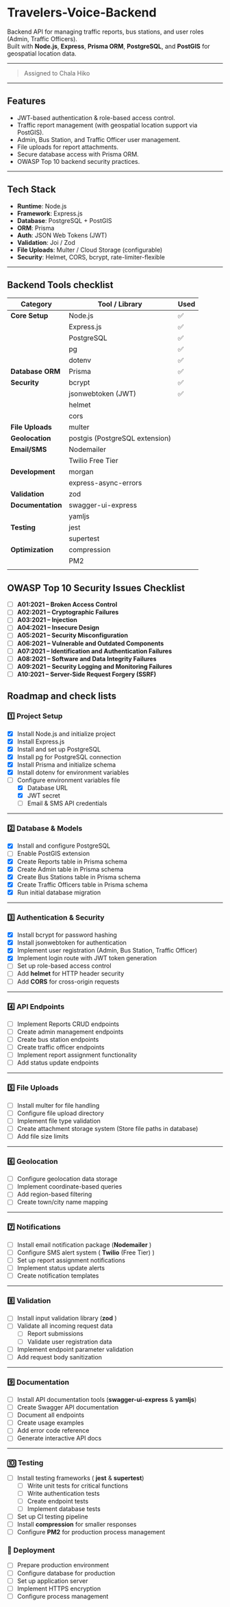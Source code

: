 # Travelers-Voice-Backend

Backend API for managing traffic reports, bus stations, and user roles (Admin, Traffic Officers).  
Built with **Node.js**, **Express**, **Prisma ORM**, **PostgreSQL**, and **PostGIS** for geospatial location data.

---

> Assigned to Chala Hiko

---

## Features

- JWT-based authentication & role-based access control.
- Traffic report management (with geospatial location support via PostGIS).
- Admin, Bus Station, and Traffic Officer user management.
- File uploads for report attachments.
- Secure database access with Prisma ORM.
- OWASP Top 10 backend security practices.

---

## Tech Stack

- **Runtime**: Node.js
- **Framework**: Express.js
- **Database**: PostgreSQL + PostGIS
- **ORM**: Prisma
- **Auth**: JSON Web Tokens (JWT)
- **Validation**: Joi / Zod
- **File Uploads**: Multer / Cloud Storage (configurable)
- **Security**: Helmet, CORS, bcrypt, rate-limiter-flexible

---

## Backend Tools checklist

| Category          | Tool / Library                 | Used |
| ----------------- | ------------------------------ | ---- |
| **Core Setup**    | Node.js                        | ✅   |
|                   | Express.js                     | ✅   |
|                   | PostgreSQL                     | ✅   |
|                   | pg                             | ✅   |
|                   | dotenv                         | ✅   |
| **Database ORM**  | Prisma                         | ✅   |
| **Security**      | bcrypt                         | ✅   |
|                   | jsonwebtoken (JWT)             | ✅   |
|                   | helmet                         |      |
|                   | cors                           |      |
| **File Uploads**  | multer                         |      |
| **Geolocation**   | postgis (PostgreSQL extension) |      |
| **Email/SMS**     | Nodemailer                     |      |
|                   | Twilio Free Tier               |      |
| **Development**   | morgan                         |      |
|                   | express-async-errors           |      |
| **Validation**    | zod                            |      |
| **Documentation** | swagger-ui-express             |      |
|                   | yamljs                         |      |
| **Testing**       | jest                           |      |
|                   | supertest                      |      |
| **Optimization**  | compression                    |      |
|                   | PM2                            |      |
|                   |                                |      |

## OWASP Top 10 Security Issues Checklist

- [ ] **A01:2021 – Broken Access Control**
- [ ] **A02:2021 – Cryptographic Failures**
- [ ] **A03:2021 – Injection**
- [ ] **A04:2021 – Insecure Design**
- [ ] **A05:2021 – Security Misconfiguration**
- [ ] **A06:2021 – Vulnerable and Outdated Components**
- [ ] **A07:2021 – Identification and Authentication Failures**
- [ ] **A08:2021 – Software and Data Integrity Failures**
- [ ] **A09:2021 – Security Logging and Monitoring Failures**
- [ ] **A10:2021 – Server-Side Request Forgery (SSRF)**

## Roadmap and check lists

### **1️⃣ Project Setup**

- [x] Install Node.js and initialize project
- [x] Install Express.js
- [x] Install and set up PostgreSQL
- [x] Install pg for PostgreSQL connection
- [x] Install Prisma and initialize schema
- [x] Install dotenv for environment variables
- [ ] Configure environment variables file
  - [x] Database URL
  - [x] JWT secret
  - [ ] Email & SMS API credentials

---

### **2️⃣ Database & Models**

- [x] Install and configure PostgreSQL
- [ ] Enable PostGIS extension
- [x] Create Reports table in Prisma schema
- [x] Create Admin table in Prisma schema
- [x] Create Bus Stations table in Prisma schema
- [x] Create Traffic Officers table in Prisma schema
- [x] Run initial database migration

---

### **3️⃣ Authentication & Security**

- [x] Install bcrypt for password hashing
- [x] Install jsonwebtoken for authentication
- [x] Implement user registration (Admin, Bus Station, Traffic Officer)
- [x] Implement login route with JWT token generation
- [ ] Set up role-based access control
- [ ] Add **helmet** for HTTP header security
- [ ] Add **CORS** for cross-origin requests

---

### **4️⃣ API Endpoints**

- [ ] Implement Reports CRUD endpoints
- [ ] Create admin management endpoints
- [ ] Create bus station endpoints
- [ ] Create traffic officer endpoints
- [ ] Implement report assignment functionality
- [ ] Add status update endpoints

---

### **5️⃣ File Uploads**

- [ ] Install multer for file handling
- [ ] Configure file upload directory
- [ ] Implement file type validation
- [ ] Create attachment storage system (Store file paths in database)
- [ ] Add file size limits

---

### **6️⃣ Geolocation**

- [ ] Configure geolocation data storage
- [ ] Implement coordinate-based queries
- [ ] Add region-based filtering
- [ ] Create town/city name mapping

---

### **7️⃣ Notifications**

- [ ] Install email notification package (**Nodemailer** )
- [ ] Configure SMS alert system ( **Twilio** (Free Tier) )
- [ ] Set up report assignment notifications
- [ ] Implement status update alerts
- [ ] Create notification templates

---

### **8️⃣ Validation**

- [ ] Install input validation library (**zod** )
- [ ] Validate all incoming request data
  - [ ] Report submissions
  - [ ] Validate user registration data
- [ ] Implement endpoint parameter validation
- [ ] Add request body sanitization

---

### **9️⃣ Documentation**

- [ ] Install API documentation tools (**swagger-ui-express** & **yamljs**)
- [ ] Create Swagger API documentation
- [ ] Document all endpoints
- [ ] Create usage examples
- [ ] Add error code reference
- [ ] Generate interactive API docs

---

### **🔟 Testing**

- [ ] Install testing frameworks ( **jest** & **supertest**)
  - [ ] Write unit tests for critical functions
  - [ ] Write authentication tests
  - [ ] Create endpoint tests
  - [ ] Implement database tests
- [ ] Set up CI testing pipeline
- [ ] Install **compression** for smaller responses
- [ ] Configure **PM2** for production process management

### **🚀 Deployment**

- [ ] Prepare production environment
- [ ] Configure database for production
- [ ] Set up application server
- [ ] Implement HTTPS encryption
- [ ] Configure process management

